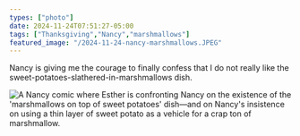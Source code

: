 ```yaml
---
types: ["photo"]
date: 2024-11-24T07:51:27-05:00
tags: ["Thanksgiving","Nancy","marshmallows"]
featured_image: "/2024-11-24-nancy-marshmallows.JPEG"
---
```

Nancy is giving me the courage to finally confess that I do not really like the sweet-potatoes-slathered-in-marshmallows dish.

![A Nancy comic where Esther is confronting Nancy on the existence of the 'marshmallows on top of sweet potatoes' dish—and on Nancy's insistence on using a thin layer of sweet potato as a vehicle for a crap ton of marshmallow.](/2024-11-24-nancy-marshmallows.JPEG)
